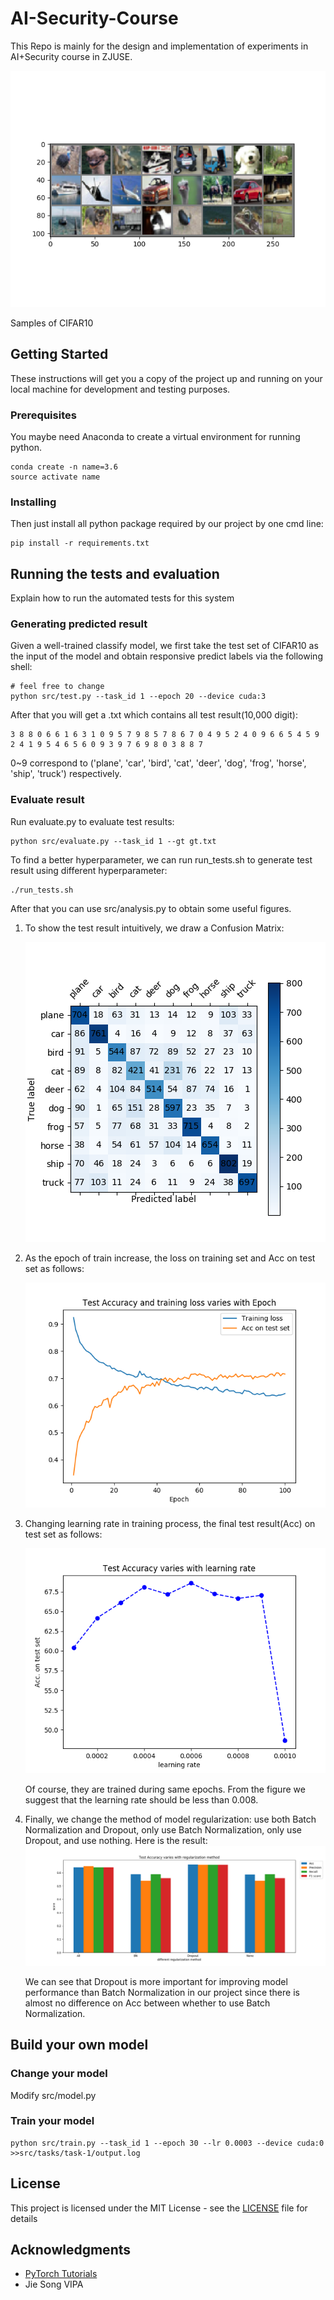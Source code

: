 # AI-Security-Course

This Repo is mainly for the design and implementation of experiments in AI+Security course in ZJUSE.

<img src="img/sample.png" alt="failed to load img">

Samples of CIFAR10

## Getting Started

These instructions will get you a copy of the project up and running on your local machine for development and testing
purposes.

### Prerequisites

You maybe need Anaconda to create a virtual environment for running python.

```shell
conda create -n name=3.6
source activate name
```

### Installing

Then just install all python package required by our project by one cmd line:

```shell
pip install -r requirements.txt
```

## Running the tests and evaluation

Explain how to run the automated tests for this system

### Generating predicted result

Given a well-trained classify model, we first take the test set of CIFAR10 as the input of the model and obtain
responsive predict labels via the following shell:

```shell
# feel free to change
python src/test.py --task_id 1 --epoch 20 --device cuda:3
```

After that you will get a .txt which contains all test result(10,000 digit):

```text
3 8 8 0 6 6 1 6 3 1 0 9 5 7 9 8 5 7 8 6 7 0 4 9 5 2 4 0 9 6 6 5 4 5 9 2 4 1 9 5 4 6 5 6 0 9 3 9 7 6 9 8 0 3 8 8 7
```

0~9 correspond to ('plane', 'car', 'bird', 'cat', 'deer', 'dog', 'frog', 'horse', 'ship', 'truck') respectively.

### Evaluate result

Run evaluate.py to evaluate test results:

```shell
python src/evaluate.py --task_id 1 --gt gt.txt
```

To find a better hyperparameter, we can run run_tests.sh to generate test result using different hyperparameter:

```shell
./run_tests.sh
```

After that you can use src/analysis.py to obtain some useful figures.

1. To show the test result intuitively, we draw a Confusion Matrix:

   <img src="img/confusion_matrix.png" alt="failed to load image">

2. As the epoch of train increase, the loss on training set and Acc on test set as follows:

   <img src="img/epoches.png" alt="failed to load image">

3. Changing learning rate in training process, the final test result(Acc) on test set as follows:

   <img src="img/lr.png" alt="failed to load image">

   Of course, they are trained during same epochs. From the figure we suggest that the learning rate should be less than
   0.008.

4. Finally, we change the method of model regularization: use both Batch Normalization and Dropout, only use Batch
   Normalization, only use Dropout, and use nothing.
   Here is the result:
   <img src="img/regular.png" alt="failed to load image">

   We can see that Dropout is more important for improving model performance than Batch Normalization in our project
   since there is almost no difference on Acc between whether to use Batch Normalization.

## Build your own model

### Change your model

Modify src/model.py

### Train your model

```shell
python src/train.py --task_id 1 --epoch 30 --lr 0.0003 --device cuda:0 >>src/tasks/task-1/output.log
```

## License

This project is licensed under the MIT License - see the [LICENSE](LICENSE) file for details

## Acknowledgments

* [PyTorch Tutorials](https://pytorch.org/tutorials/beginner/blitz/cifar10_tutorial.html)
* Jie Song VIPA
